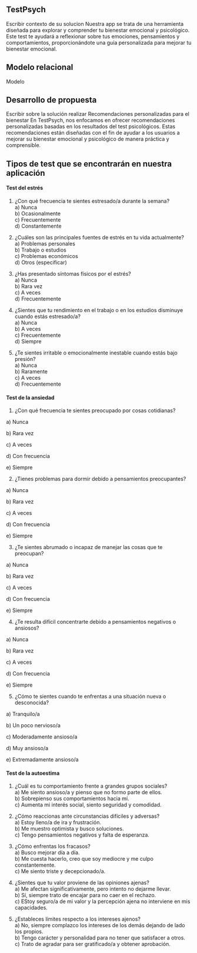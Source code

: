 ## TestPsych
Escribir contexto de su solucion
Nuestra app se trata de una herramienta diseñada para explorar y comprender tu bienestar emocional y psicológico. Este test te ayudará a reflexionar sobre tus emociones, pensamientos y comportamientos,
proporcionándote una guía personalizada para mejorar tu bienestar emocional.
## Modelo relacional
 Modelo
## Desarrollo de propuesta
Escribir sobre la solución realizar
Recomendaciones personalizadas para el bienestar
En TestPsych, nos enfocamos en ofrecer recomendaciones personalizadas basadas en los resultados del test psicológicos. Estas recomendaciones están diseñadas con el fin de ayudar a los usuarios a mejorar
su bienestar emocional y psicológico de manera práctica y comprensible.
## Tipos de test que se encontrarán en nuestra aplicación
#### Test del estrés
1. ¿Con qué frecuencia te sientes estresado/a durante la semana?   
a) Nunca  
b) Ocasionalmente  
c) Frecuentemente  
d) Constantemente  

2. ¿Cuáles son las principales fuentes de estrés en tu vida actualmente?  
a) Problemas personales  
b) Trabajo o estudios  
c) Problemas económicos  
d) Otros (especificar)

3. ¿Has presentado síntomas físicos por el estrés?  
a) Nunca  
b) Rara vez  
c) A veces  
d) Frecuentemente

4. ¿Sientes que tu rendimiento en el trabajo o en los estudios disminuye cuando estás estresado/a?  
a) Nunca  
b) A veces  
c) Frecuentemente  
d) Siempre

5. ¿Te sientes irritable o emocionalmente inestable cuando estás bajo presión?  
a) Nunca  
b) Raramente  
c) A veces  
d) Frecuentemente  

#### Test de la ansiedad 
1.	¿Con qué frecuencia te sientes preocupado por cosas cotidianas?

   
a)	Nunca

b)	Rara vez

c)	A veces

d)	Con frecuencia

e)	Siempre



2.	¿Tienes problemas para dormir debido a pensamientos preocupantes?

   
a)	Nunca

b)	Rara vez

c)	A veces

d)	Con frecuencia

e)	Siempre



3.	¿Te sientes abrumado o incapaz de manejar las cosas que te preocupan?


   
a)	Nunca

b)	Rara vez

c)	A veces

d)	Con frecuencia

e)	Siempre



4.	¿Te resulta difícil concentrarte debido a pensamientos negativos o ansiosos?

   
a)	Nunca

b)	Rara vez

c)	A veces

d)	Con frecuencia

e)	Siempre



5.	¿Cómo te sientes cuando te enfrentas a una situación nueva o desconocida?

   
a)	Tranquilo/a

b)	Un poco nervioso/a

c)	Moderadamente ansioso/a

d)	Muy ansioso/a

e)	Extremadamente ansioso/a




#### Test de la autoestima  
1. ¿Cuál es tu comportamiento frente a grandes grupos sociales?    
a) Me siento ansioso/a y pienso que no formo parte de ellos.   
b) Sobrepienso sus comportamientos hacia mí.   
c) Aumenta mi interés social, siento seguridad y comodidad.   

2. ¿Cómo reaccionas ante circunstancias difíciles y adversas?   
a) Estoy lleno/a de ira y frustración.   
b) Me muestro optimista y busco soluciones.   
c) Tengo pensamientos negativos y falta de esperanza.   

3. ¿Cómo enfrentas los fracasos?   
a) Busco mejorar día a día.   
b) Me cuesta hacerlo, creo que soy mediocre y me culpo constantemente.   
c) Me siento triste y decepcionado/a.   

4. ¿Sientes que tu valor proviene de las opiniones ajenas?   
a) Me afectan significativamente, pero intento no dejarme llevar.   
b) Sí, siempre trato de encajar para no caer en el rechazo.   
c) EStoy seguro/a de mi valor y la percepción ajena no interviene en mis capacidades.   

5. ¿Estableces límites respecto a los intereses ajenos?   
a) No, siempre complazco los intereses de los demás dejando de lado los propios.   
b) Tengo carácter y personalidad para no tener que satisfacer a otros.   
c) Trato de agradar para ser gratificado/a y obtener aprobación.   
